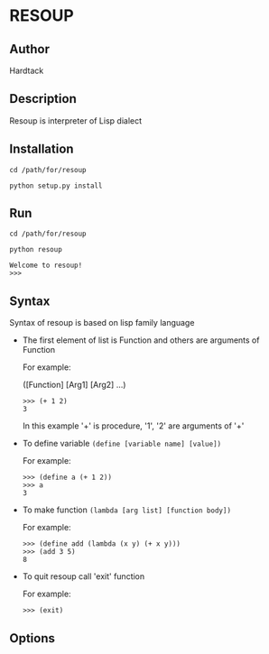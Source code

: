 RESOUP
======

Author
------

Hardtack

Description
-----------

Resoup is interpreter of Lisp dialect

Installation
------------

    cd /path/for/resoup

    python setup.py install


Run
---

    cd /path/for/resoup

    python resoup

    Welcome to resoup!
    >>>

Syntax
------

Syntax of resoup is based on lisp family language

*   The first element of list is Function and others are arguments of Function
    
    For example:

    ([Function] [Arg1] [Arg2] ...)
    
        >>> (+ 1 2)
        3
    
    In this example '+' is procedure, '1', '2' are arguments of '+'
    
*   To define variable `(define [variable name] [value])`
    
    For example:
    
        >>> (define a (+ 1 2))
        >>> a
        3
    
*   To make function `(lambda [arg list] [function body])`
    
    For example:
    
        >>> (define add (lambda (x y) (+ x y)))
        >>> (add 3 5)
        8
        
*   To quit resoup call 'exit' function

    For example:

        >>> (exit)
        
    
Options
-------
